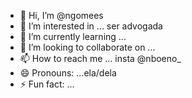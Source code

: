 - 👋 Hi, I’m @ngomees
- 👀 I’m interested in ... ser advogada
- 🌱 I’m currently learning ...
- 💞️ I’m looking to collaborate on ...
- 📫 How to reach me ... insta @nboeno_
- 😄 Pronouns: ...ela/dela
- ⚡ Fun fact: ...

<!---
ngomees/ngomees is a ✨ special ✨ repository because its `README.md` (this file) appears on your GitHub profile.
You can click the Preview link to take a look at your changes.
--->
